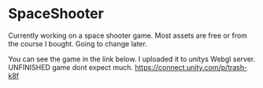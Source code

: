 # SpaceShooter
Currently working on a space shooter game. Most assets are free or from the course I bought. Going to change later.

You can see the game in the link below. I uploaded it to unitys Webgl server. UNFINISHED game dont expect much.
https://connect.unity.com/p/trash-k8f
